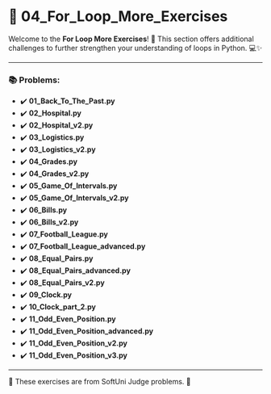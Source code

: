 # 🐍 04_For_Loop_More_Exercises

Welcome to the **For Loop More Exercises**! 🎉 This section offers additional challenges to further strengthen your understanding of loops in Python. 💻✨

---

### 📚 Problems:

- ✔️ **01_Back_To_The_Past.py**
- ✔️ **02_Hospital.py**
- ✔️ **02_Hospital_v2.py**
- ✔️ **03_Logistics.py**
- ✔️ **03_Logistics_v2.py**
- ✔️ **04_Grades.py**
- ✔️ **04_Grades_v2.py**
- ✔️ **05_Game_Of_Intervals.py**
- ✔️ **05_Game_Of_Intervals_v2.py**
- ✔️ **06_Bills.py**
- ✔️ **06_Bills_v2.py**
- ✔️ **07_Football_League.py**
- ✔️ **07_Football_League_advanced.py**
- ✔️ **08_Equal_Pairs.py**
- ✔️ **08_Equal_Pairs_advanced.py**
- ✔️ **08_Equal_Pairs_v2.py**
- ✔️ **09_Clock.py**
- ✔️ **10_Clock_part_2.py**
- ✔️ **11_Odd_Even_Position.py**
- ✔️ **11_Odd_Even_Position_advanced.py**
- ✔️ **11_Odd_Even_Position_v2.py**
- ✔️ **11_Odd_Even_Position_v3.py**

---

🚀 These exercises are from SoftUni Judge problems. 👋
